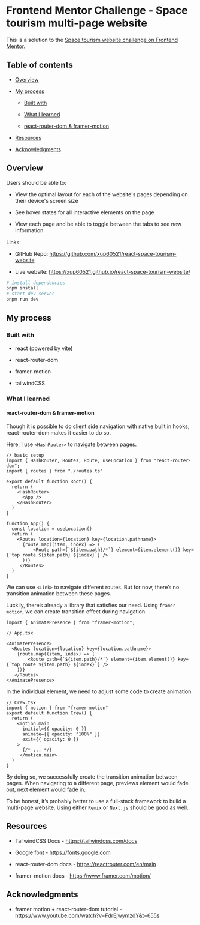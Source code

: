 # Frontend Mentor Challenge - Space tourism multi-page website

This is a solution to the [Space tourism website challenge on Frontend Mentor](https://www.frontendmentor.io/challenges/space-tourism-multipage-website-gRWj1URZ3 "https://www.frontendmentor.io/challenges/space-tourism-multipage-website-gRWj1URZ3").

## Table of contents

- [Overview](#overview)

- [My process](#my-process)

   - [Built with](#built-with)

   - [What I learned](#what-i-learned)

    - [react-router-dom & framer-motion](#react-router-dom--framer-motion)

- [Resources](#resources)

- [Acknowledgments](#acknowledgments)

## Overview

Users should be able to:

- View the optimal layout for each of the website's pages depending on their device's screen size

- See hover states for all interactive elements on the page

- View each page and be able to toggle between the tabs to see new information

Links:

- GitHub Repo: <https://github.com/xup60521/react-space-tourism-website>

- Live website: <https://xup60521.github.io/react-space-tourism-website/>

```bash
# install dependencies
pnpm install
# start dev server
pnpm run dev
```

## My process

### Built with

- react (powered by vite)

- react-router-dom

- framer-motion

- tailwindCSS

### What I learned

#### react-router-dom & framer-motion

Though it is possible to do client side navigation with native built in hooks, react-router-dom makes it easier to do so.

Here, I use `<HashRouter>` to navigate between pages.

```tsx
// basic setup
import { HashRouter, Routes, Route, useLocation } from "react-router-dom";
import { routes } from "./routes.ts"

export default function Root() {
  return (
    <HashRouter>
      <App />
    </HashRouter>
  )
}

function App() {
  const location = useLocation()
  return (
    <Routes location={location} key={location.pathname}>
      {route.map((item, index) => (
          <Route path={`${item.path}/*`} element={item.element()} key={`top route ${item.path} ${index}`} />
      ))}
     </Routes>
  )
}
```

We can use `<Link>` to navigate different routes. But for now, there’s no transition animation between these pages.

Luckily, there’s already a library that satisfies our need. Using `framer-motion`, we can create transition effect during navigation.

```tsx
import { AnimatePresence } from "framer-motion";

// App.tsx

<AnimatePresence>
  <Routes location={location} key={location.pathname}>
    {route.map((item, index) => (
        <Route path={`${item.path}/*`} element={item.element()} key={`top route ${item.path} ${index}`} />
    ))}
   </Routes>
</AnimatePresence>
```

In the individual element, we need to adjust some code to create animation.

```tsx
// Crew.tsx
import { motion } from "framer-motion"
export default function Crew() {
  return (
    <motion.main
      initial={{ opacity: 0 }}
      animate={{ opacity: "100%" }}
      exit={{ opacity: 0 }}
    >
      {/* ... */}
     </motion.main>
  )
}
```

By doing so, we successfully create the transition animation between pages. When navigating to a different page, previews element would fade out, next element would fade in.

To be honest, it’s probably better to use a full-stack framework to build a multi-page website. Using either `Remix` or `Next.js` should be good as well.

## Resources

- TailwindCSS Docs - <https://tailwindcss.com/docs>

- Google font - <https://fonts.google.com>

- react-router-dom docs - <https://reactrouter.com/en/main>

- framer-motion docs - <https://www.framer.com/motion/>

## Acknowledgments

- framer motion + react-router-dom tutorial - <https://www.youtube.com/watch?v=FdrEjwymzdY&t=655s>